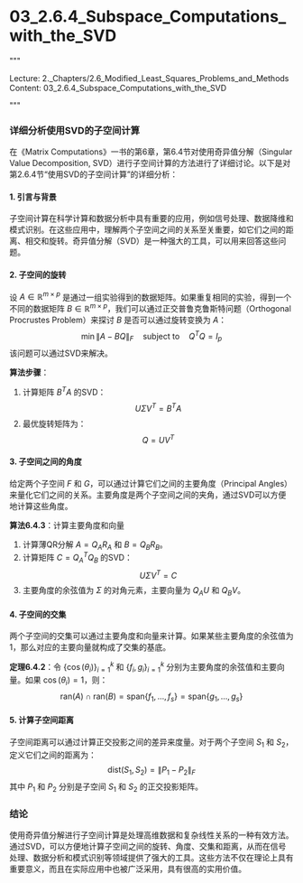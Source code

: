 # 03_2.6.4_Subspace_Computations_with_the_SVD

"""

Lecture: 2._Chapters/2.6_Modified_Least_Squares_Problems_and_Methods
Content: 03_2.6.4_Subspace_Computations_with_the_SVD

"""

### 详细分析使用SVD的子空间计算

在《Matrix Computations》一书的第6章，第6.4节对使用奇异值分解（Singular Value Decomposition, SVD）进行子空间计算的方法进行了详细讨论。以下是对第2.6.4节“使用SVD的子空间计算”的详细分析：

#### 1. 引言与背景

子空间计算在科学计算和数据分析中具有重要的应用，例如信号处理、数据降维和模式识别。在这些应用中，理解两个子空间之间的关系至关重要，如它们之间的距离、相交和旋转。奇异值分解（SVD）是一种强大的工具，可以用来回答这些问题。

#### 2. 子空间的旋转

设 $A \in \mathbb{R}^{m \times p}$ 是通过一组实验得到的数据矩阵。如果重复相同的实验，得到一个不同的数据矩阵 $B \in \mathbb{R}^{m \times p}$，我们可以通过正交普鲁克鲁斯特问题（Orthogonal Procrustes Problem）来探讨 $B$ 是否可以通过旋转变换为 $A$：
$$ \min \|A - BQ\|_F \quad \text{subject to} \quad Q^TQ = I_p $$
该问题可以通过SVD来解决。

**算法步骤**：
1. 计算矩阵 $B^T A$ 的SVD：$$ U\Sigma V^T = B^T A $$
2. 最优旋转矩阵为：$$ Q = UV^T $$

#### 3. 子空间之间的角度

给定两个子空间 $F$ 和 $G$，可以通过计算它们之间的主要角度（Principal Angles）来量化它们之间的关系。主要角度是两个子空间之间的夹角，通过SVD可以方便地计算这些角度。

**算法6.4.3**：计算主要角度和向量
1. 计算薄QR分解 $A = Q_A R_A$ 和 $B = Q_B R_B$。
2. 计算矩阵 $C = Q_A^T Q_B$ 的SVD：$$ U\Sigma V^T = C $$
3. 主要角度的余弦值为 $\Sigma$ 的对角元素，主要向量为 $Q_A U$ 和 $Q_B V$。

#### 4. 子空间的交集

两个子空间的交集可以通过主要角度和向量来计算。如果某些主要角度的余弦值为1，那么对应的主要向量就构成了交集的基底。

**定理6.4.2**：令 $\{\cos(\theta_i)\}_{i=1}^k$ 和 $\{f_i, g_i\}_{i=1}^k$ 分别为主要角度的余弦值和主要向量。如果 $\cos(\theta_i) = 1$，则：
$$ \text{ran}(A) \cap \text{ran}(B) = \text{span}\{f_1, \ldots, f_s\} = \text{span}\{g_1, \ldots, g_s\} $$

#### 5. 计算子空间距离

子空间距离可以通过计算正交投影之间的差异来度量。对于两个子空间 $S_1$ 和 $S_2$，定义它们之间的距离为：
$$ \text{dist}(S_1, S_2) = \|P_1 - P_2\|_F $$
其中 $P_1$ 和 $P_2$ 分别是子空间 $S_1$ 和 $S_2$ 的正交投影矩阵。

### 结论

使用奇异值分解进行子空间计算是处理高维数据和复杂线性关系的一种有效方法。通过SVD，可以方便地计算子空间之间的旋转、角度、交集和距离，从而在信号处理、数据分析和模式识别等领域提供了强大的工具。这些方法不仅在理论上具有重要意义，而且在实际应用中也被广泛采用，具有很高的实用价值。